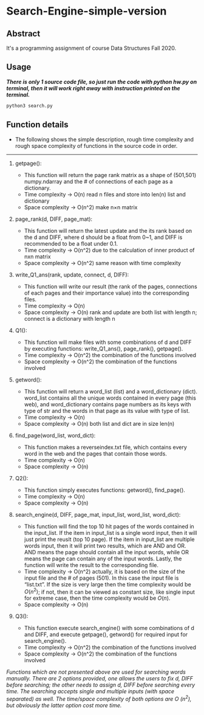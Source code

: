 # Search-Engine-simple-version

## Abstract
It's a programming assignment of course Data Structures Fall 2020.

## Usage
***There is only 1 source code file, so just run the code with python hw.py on terminal, then it will work right away with instruction printed on the terminal.***
```python
python3 search.py
```

## Function details
- The following shows the simple description, rough time complexity and rough space complexity of functions in the source code in order.
___

1. getpage():
    - This function will return the page rank matrix as a shape of (501,501) numpy.ndarray and the # of connections of each page as a dictionary.
    - Time complexity → O(n) read n files and store into len(n) list and dictionary
    - Space complexity → O(n^2) make n×n matrix

2. page_rank(d, DIFF, page_mat):
    - This function will return the latest update and the its rank based on the d and DIFF, where d should be a float from 0~1, and DIFF is recommended to be a float under 0.1.
    - Time complexity → O(n^2) due to the calculation of inner product of nxn matrix
    - Space complexity → O(n^2) same reason with time complexity

3. write_Q1_ans(rank, update, connect, d, DIFF):
    - This function will write our result (the rank of the pages, connections of each pages and their importance value) into the corresponding files.
    - Time complexity → O(n) 
    - Space complexity → O(n) rank and update are both list with length n; connect is a dictionary with length n

4. Q1():
    - This function will make files with some combinations of d and DIFF by executing functions: write_Q1_ans(), page_rank(), getpage().
    - Time complexity → O(n^2) the combination of the functions involved
    - Space complexity → O(n^2) the combination of the functions involved

5. getword():
    - This function will return a word_list (list) and a word_dictionary (dict). word_list contains all the unique words contained in every page (this web), and word_dictionary contains page numbers as its keys with type of str and the words in that page as its value with type of list.
    - Time complexity → O(n) 
    - Space complexity → O(n) both list and dict are in size len(n)

6. find_page(word_list, word_dict):
    - This function makes a reverseindex.txt file, which contains every word in the web and the pages that contain those words.
    - Time complexity → O(n) 
    - Space complexity → O(n)

7. Q2():
	- This function simply executes functions: getword(), find_page().
    - Time complexity → O(n)
    - Space complexity → O(n)

8. search_engine(d, DIFF, page_mat, input_list, word_list, word_dict):
	- This function will find the top 10 hit pages of the words contained in the input_list. If the item in input_list is a single word input, then it will just print the reuslt (top 10 page). If the item in input_list are multiple words input, then it will print two results, which are AND and OR. AND means the page should contain all the input words, while OR means the page can contain any of the input words. Lastly, the function will write the result to the corresponding file.
    - Time complexity → O(n^2) actually, it is based on the size of the input file and the # of pages (501). In this case the input file is “list.txt”. If the size is very large then the time complexity would be $O(n^2)$; if not, then it can be viewed as constant size, like single input for extreme case, then the time complexity would be $O(n)$.
    -  Space complexity → O(n)

9. Q3():
    - This function execute search_engine() with some combinations of d and DIFF, and execute getpage(), getword() for required input for search_engine().
    - Time complexity → O(n^2) the combination of the functions involved
    - Space complexity → O(n^2) the combination of the functions involved

*Functions which are not presented above are used for searching words manually. There are 2 options provided, one allows the users to fix d, DIFF before searching; the other needs to assign d, DIFF before searching every time. The searching accepts single and multiple inputs (with space separated) as well. The time/space complexity of both options are O $(n^2)$, but obviously the latter option cost more time.*


